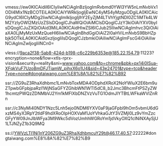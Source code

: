 vmess://ew0KICAidiI6ICIyIiwNCiAgInBzIjogImRvbmd0YWl3YW5nLmNvbVx1ODI4Mlx1NzBCOTEiLA0KICAiYWRkIjogIjEwNC4yMS4yMzguODgiLA0KICAicG9ydCI6ICIyMDg2IiwNCiAgImlkIjogIjlhY2EyZjM4LTVhYjgtNDI0ZC1iMTk4LWM2YzIyOWI2MzUzZSIsDQogICJhaWQiOiAiMCIsDQogICJzY3kiOiAiYXV0byIsDQogICJuZXQiOiAid3MiLA0KICAidHlwZSI6ICJub25lIiwNCiAgImhvc3QiOiAiaXA0LjMyMzUxMzQueHl6IiwNCiAgInBhdGgiOiAiZ2l0aHViLmNvbS9BbHZpbjk5OTkiLA0KICAidGxzIjogIiIsDQogICJzbmkiOiAiIiwNCiAgImFscG4iOiAiIiwNCiAgImZwIjogIiINCn0=

vless://9aca2f38-5ab8-424d-b198-c6c229b6353e@185.22.154.79:11223?encryption=none&flow=xtls-rprx-vision&security=reality&sni=www.yahoo.com&fp=chrome&pbk=px14i0ISua-XFqkVuF7UzoBmDFJTiamW_pihxX6o1U4&sid=43e24701&type=tcp&headerType=none#dongtaiwang.com%E8%8A%82%E7%82%B92

ssr://ZG9uZ3RhaXdhbmc1LmNvbToxMDA4ODphdXRoX2NoYWluX2E6bm9uZTpwbGFpbjpaRzl1WjNSaGFYZGhibWN1WTI5dC8_b2Jmc3BhcmFtPSZyZW1hcmtzPWQzZDNMbVJ2Ym1kMFlXbDNZVzVuTG1OdmJlYTBtLWFkaWVlZnRn

ssr://c3NyMi40NDY1Nzc5Lnh5ejo0NDM6YXV0aF9jaGFpbl9hOm5vbmU6dGxzMS4yX3RpY2tldF9hdXRoOlpHOXVaM1JoYVhkaGJtY3VZMjl0Lz9vYmZzcGFyYW09JnJlbWFya3M9Wkc5dVozUmhhWGRoYm1jdVkyOXQ1clNiNXAySjU1LTJNZyZ1b3Q9MQ

ss://YWVzLTI1Ni1nY206ZG9uZ3RhaXdhbmcuY29t@46.17.40.57:22222#dongtaiwang.com%E8%8A%82%E7%82%B9
